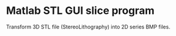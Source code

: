 # Matlab STL GUI slice program
 Transform 3D STL file (StereoLithography) into 2D series BMP files.

